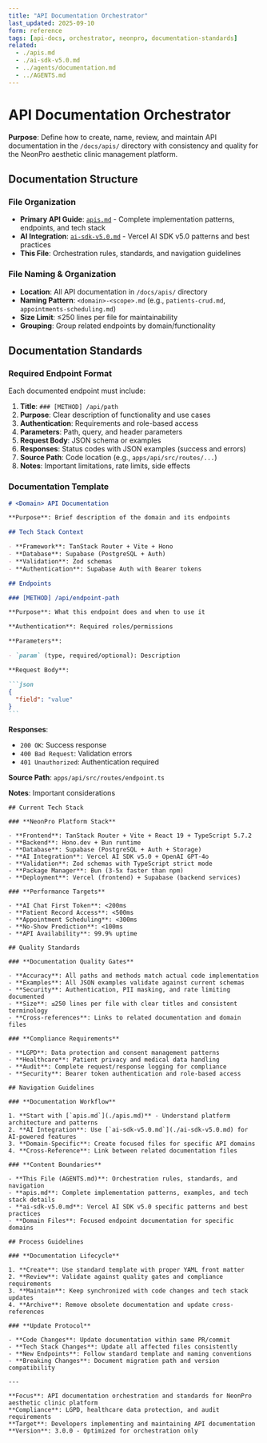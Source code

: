 ```yaml
---
title: "API Documentation Orchestrator"
last_updated: 2025-09-10
form: reference
tags: [api-docs, orchestrator, neonpro, documentation-standards]
related:
  - ./apis.md
  - ./ai-sdk-v5.0.md
  - ../agents/documentation.md
  - ../AGENTS.md
---
```


# API Documentation Orchestrator

**Purpose**: Define how to create, name, review, and maintain API documentation in the `/docs/apis/` directory with consistency and quality for the NeonPro aesthetic clinic management platform.

## Documentation Structure

### **File Organization**

- **Primary API Guide**: [`apis.md`](./apis.md) - Complete implementation patterns, endpoints, and tech stack
- **AI Integration**: [`ai-sdk-v5.0.md`](./ai-sdk-v5.0.md) - Vercel AI SDK v5.0 patterns and best practices
- **This File**: Orchestration rules, standards, and navigation guidelines

### **File Naming & Organization**

- **Location**: All API documentation in `/docs/apis/` directory
- **Naming Pattern**: `<domain>-<scope>.md` (e.g., `patients-crud.md`, `appointments-scheduling.md`)
- **Size Limit**: ≤250 lines per file for maintainability
- **Grouping**: Group related endpoints by domain/functionality

## Documentation Standards

### **Required Endpoint Format**

Each documented endpoint must include:

1. **Title**: `### [METHOD] /api/path`
2. **Purpose**: Clear description of functionality and use cases
3. **Authentication**: Requirements and role-based access
4. **Parameters**: Path, query, and header parameters
5. **Request Body**: JSON schema or examples
6. **Responses**: Status codes with JSON examples (success and errors)
7. **Source Path**: Code location (e.g., `apps/api/src/routes/...`)
8. **Notes**: Important limitations, rate limits, side effects

### **Documentation Template**

````markdown
# <Domain> API Documentation

**Purpose**: Brief description of the domain and its endpoints

## Tech Stack Context

- **Framework**: TanStack Router + Vite + Hono
- **Database**: Supabase (PostgreSQL + Auth)
- **Validation**: Zod schemas
- **Authentication**: Supabase Auth with Bearer tokens

## Endpoints

### [METHOD] /api/endpoint-path

**Purpose**: What this endpoint does and when to use it

**Authentication**: Required roles/permissions

**Parameters**:

- `param` (type, required/optional): Description

**Request Body**:

```json
{
  "field": "value"
}
```
````

**Responses**:

- `200 OK`: Success response
- `400 Bad Request`: Validation errors
- `401 Unauthorized`: Authentication required

**Source Path**: `apps/api/src/routes/endpoint.ts`

**Notes**: Important considerations

```
## Current Tech Stack

### **NeonPro Platform Stack**

- **Frontend**: TanStack Router + Vite + React 19 + TypeScript 5.7.2
- **Backend**: Hono.dev + Bun runtime
- **Database**: Supabase (PostgreSQL + Auth + Storage)
- **AI Integration**: Vercel AI SDK v5.0 + OpenAI GPT-4o
- **Validation**: Zod schemas with TypeScript strict mode
- **Package Manager**: Bun (3-5x faster than npm)
- **Deployment**: Vercel (frontend) + Supabase (backend services)

### **Performance Targets**

- **AI Chat First Token**: <200ms
- **Patient Record Access**: <500ms
- **Appointment Scheduling**: <300ms
- **No-Show Prediction**: <100ms
- **API Availability**: 99.9% uptime

## Quality Standards

### **Documentation Quality Gates**

- **Accuracy**: All paths and methods match actual code implementation
- **Examples**: All JSON examples validate against current schemas
- **Security**: Authentication, PII masking, and rate limiting documented
- **Size**: ≤250 lines per file with clear titles and consistent terminology
- **Cross-references**: Links to related documentation and domain files

### **Compliance Requirements**

- **LGPD**: Data protection and consent management patterns
- **Healthcare**: Patient privacy and medical data handling
- **Audit**: Complete request/response logging for compliance
- **Security**: Bearer token authentication and role-based access

## Navigation Guidelines

### **Documentation Workflow**

1. **Start with [`apis.md`](./apis.md)** - Understand platform architecture and patterns
2. **AI Integration**: Use [`ai-sdk-v5.0.md`](./ai-sdk-v5.0.md) for AI-powered features
3. **Domain-Specific**: Create focused files for specific API domains
4. **Cross-Reference**: Link between related documentation files

### **Content Boundaries**

- **This File (AGENTS.md)**: Orchestration rules, standards, and navigation
- **apis.md**: Complete implementation patterns, examples, and tech stack details
- **ai-sdk-v5.0.md**: Vercel AI SDK v5.0 specific patterns and best practices
- **Domain Files**: Focused endpoint documentation for specific domains

## Process Guidelines

### **Documentation Lifecycle**

1. **Create**: Use standard template with proper YAML front matter
2. **Review**: Validate against quality gates and compliance requirements
3. **Maintain**: Keep synchronized with code changes and tech stack updates
4. **Archive**: Remove obsolete documentation and update cross-references

### **Update Protocol**

- **Code Changes**: Update documentation within same PR/commit
- **Tech Stack Changes**: Update all affected files consistently
- **New Endpoints**: Follow standard template and naming conventions
- **Breaking Changes**: Document migration path and version compatibility

---

**Focus**: API documentation orchestration and standards for NeonPro aesthetic clinic platform  
**Compliance**: LGPD, healthcare data protection, and audit requirements  
**Target**: Developers implementing and maintaining API documentation  
**Version**: 3.0.0 - Optimized for orchestration only
```
